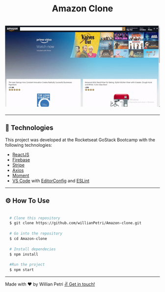 <h1 align="center">
  Amazon Clone
</h1>

<h1>
  <img src="./public/github/amazonClone.gif">
</h1>

---

## 🚀 Technologies

This project was developed at the Rocketseat GoStack Bootcamp with the following technologies:

- [ReactJS](https://reactjs.org)
- [Firebase](https://www.typescriptlang.org/)
- [Stripe](https://styled-components.com/)
- [Axios](https://github.com/axios/axios)
- [Moment](https://momentjs.com)
- [VS Code](https://code.visualstudio.com/) with [EditorConfig](https://marketplace.visualstudio.com/items?itemName=EditorConfig.EditorConfig) and [ESLint](https://marketplace.visualstudio.com/items?itemName=dbaeumer.vscode-eslint)

---

## ⚙️ How To Use

```bash

  # Clone this repository
  $ git clone https://github.com/willianPetri/Amazon-clone.git

  # Go into the repository
  $ cd Amazon-clone

  # Install dependecies
  $ npm install

  #Run the project
  $ npm start
```

---

Made with ❤ by Willian Petri  [✌ Get in touch!](https://www.linkedin.com/in/willian-petri-84a935135/)
